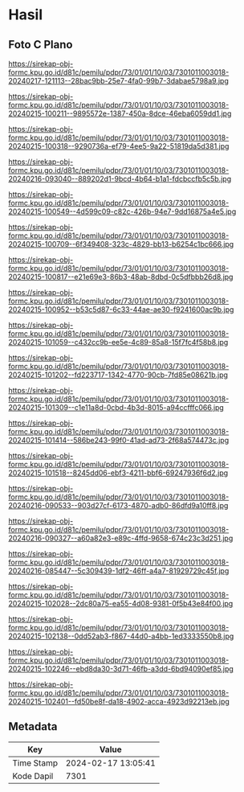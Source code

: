 # Hasil

## Foto C Plano

https://sirekap-obj-formc.kpu.go.id/d81c/pemilu/pdpr/73/01/01/10/03/7301011003018-20240217-121113--28bac9bb-25e7-4fa0-99b7-3dabae5798a9.jpg

https://sirekap-obj-formc.kpu.go.id/d81c/pemilu/pdpr/73/01/01/10/03/7301011003018-20240215-100211--9895572e-1387-450a-8dce-46eba6059dd1.jpg

https://sirekap-obj-formc.kpu.go.id/d81c/pemilu/pdpr/73/01/01/10/03/7301011003018-20240215-100318--9290736a-ef79-4ee5-9a22-51819da5d381.jpg

https://sirekap-obj-formc.kpu.go.id/d81c/pemilu/pdpr/73/01/01/10/03/7301011003018-20240216-093040--889202d1-9bcd-4b64-b1a1-fdcbccfb5c5b.jpg

https://sirekap-obj-formc.kpu.go.id/d81c/pemilu/pdpr/73/01/01/10/03/7301011003018-20240215-100549--4d599c09-c82c-426b-94e7-9dd16875a4e5.jpg

https://sirekap-obj-formc.kpu.go.id/d81c/pemilu/pdpr/73/01/01/10/03/7301011003018-20240215-100709--6f349408-323c-4829-bb13-b6254c1bc666.jpg

https://sirekap-obj-formc.kpu.go.id/d81c/pemilu/pdpr/73/01/01/10/03/7301011003018-20240215-100817--e21e69e3-86b3-48ab-8dbd-0c5dfbbb26d8.jpg

https://sirekap-obj-formc.kpu.go.id/d81c/pemilu/pdpr/73/01/01/10/03/7301011003018-20240215-100952--b53c5d87-6c33-44ae-ae30-f9241600ac9b.jpg

https://sirekap-obj-formc.kpu.go.id/d81c/pemilu/pdpr/73/01/01/10/03/7301011003018-20240215-101059--c432cc9b-ee5e-4c89-85a8-15f7fc4f58b8.jpg

https://sirekap-obj-formc.kpu.go.id/d81c/pemilu/pdpr/73/01/01/10/03/7301011003018-20240215-101202--fd223717-1342-4770-90cb-7fd85e08621b.jpg

https://sirekap-obj-formc.kpu.go.id/d81c/pemilu/pdpr/73/01/01/10/03/7301011003018-20240215-101309--c1e11a8d-0cbd-4b3d-8015-a94ccfffc066.jpg

https://sirekap-obj-formc.kpu.go.id/d81c/pemilu/pdpr/73/01/01/10/03/7301011003018-20240215-101414--586be243-99f0-41ad-ad73-2f68a574473c.jpg

https://sirekap-obj-formc.kpu.go.id/d81c/pemilu/pdpr/73/01/01/10/03/7301011003018-20240215-101518--8245dd06-ebf3-4211-bbf6-69247936f6d2.jpg

https://sirekap-obj-formc.kpu.go.id/d81c/pemilu/pdpr/73/01/01/10/03/7301011003018-20240216-090533--903d27cf-6173-4870-adb0-86dfd9a10ff8.jpg

https://sirekap-obj-formc.kpu.go.id/d81c/pemilu/pdpr/73/01/01/10/03/7301011003018-20240216-090327--a60a82e3-e89c-4ffd-9658-674c23c3d251.jpg

https://sirekap-obj-formc.kpu.go.id/d81c/pemilu/pdpr/73/01/01/10/03/7301011003018-20240216-085447--5c309439-1df2-46ff-a4a7-81929729c45f.jpg

https://sirekap-obj-formc.kpu.go.id/d81c/pemilu/pdpr/73/01/01/10/03/7301011003018-20240215-102028--2dc80a75-ea55-4d08-9381-0f5b43e84f00.jpg

https://sirekap-obj-formc.kpu.go.id/d81c/pemilu/pdpr/73/01/01/10/03/7301011003018-20240215-102138--0dd52ab3-f867-44d0-a4bb-1ed3333550b8.jpg

https://sirekap-obj-formc.kpu.go.id/d81c/pemilu/pdpr/73/01/01/10/03/7301011003018-20240215-102246--ebd8da30-3d71-46fb-a3dd-6bd94090ef85.jpg

https://sirekap-obj-formc.kpu.go.id/d81c/pemilu/pdpr/73/01/01/10/03/7301011003018-20240215-102401--fd50be8f-da18-4902-acca-4923d92213eb.jpg


## Metadata

| Key        | Value               |
| ---------- | ------------------- |
| Time Stamp | 2024-02-17 13:05:41 |
| Kode Dapil | 7301                |



